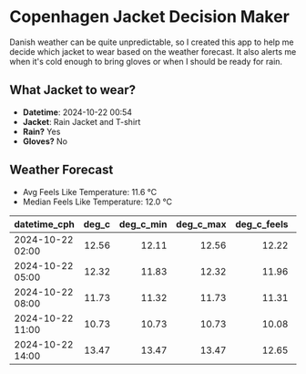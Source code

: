 
# Copenhagen Jacket Decision Maker

Danish weather can be quite unpredictable, so I created this app to help me decide which jacket to wear based on the weather forecast. 
It also alerts me when it's cold enough to bring gloves or when I should be ready for rain.

## What Jacket to wear?

- **Datetime**: 2024-10-22 00:54
- **Jacket**: Rain Jacket and T-shirt
- **Rain?** Yes
- **Gloves?** No

## Weather Forecast
- Avg Feels Like Temperature: 11.6 °C
- Median Feels Like Temperature: 12.0 °C

| datetime_cph     |   deg_c |   deg_c_min |   deg_c_max |   deg_c_feels | weather   | wind   | rain   |
|:-----------------|--------:|------------:|------------:|--------------:|:----------|:-------|:-------|
| 2024-10-22 02:00 |   12.56 |       12.11 |       12.56 |         12.22 | Clouds    | Low    | None   |
| 2024-10-22 05:00 |   12.32 |       11.83 |       12.32 |         11.96 | Rain      | Low    | Low    |
| 2024-10-22 08:00 |   11.73 |       11.32 |       11.73 |         11.31 | Rain      | Low    | Medium |
| 2024-10-22 11:00 |   10.73 |       10.73 |       10.73 |         10.08 | Rain      | Low    | Low    |
| 2024-10-22 14:00 |   13.47 |       13.47 |       13.47 |         12.65 | Clouds    | Low    | None   |
        